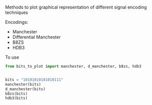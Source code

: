 Methods to plot graphical representation of different signal encoding techniques


Encodings:
* Manchester
* Differential Manchester
* B8ZS
* HDB3


To use

```python
from bits_to_plot import manchester, d_manchester, b8zs, hdb3


bits = "10101010101010111"
manchester(bits)
d_manchester(bits)
b8zs(bits)
hdb3(bits)

